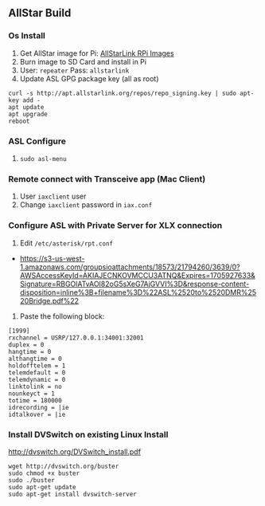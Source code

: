## AllStar Build
### Os Install
1. Get AllStar image for Pi: [AllStarLink RPi Images](http://downloads.allstarlink.org/ASL_Images_Beta/Raspberry_Pi2_3_4/)
1. Burn image to SD Card and install in Pi
1. User: `repeater` Pass: `allstarlink`
1. Update ASL GPG package key (all as root)
``` 
curl -s http://apt.allstarlink.org/repos/repo_signing.key | sudo apt-key add -
apt update
apt upgrade
reboot
```
### ASL Configure
1. `sudo asl-menu`
### Remote connect with Transceive app (Mac Client)
1. User `iaxclient` user
1. Change `iaxclient` password in `iax.conf`

### Configure ASL with Private Server for XLX connection
1. Edit `/etc/asterisk/rpt.conf`
  - https://s3-us-west-1.amazonaws.com/groupsioattachments/18573/21794260/3639/0?AWSAccessKeyId=AKIAJECNKOVMCCU3ATNQ&Expires=1705927633&Signature=RBGOlATvAOI82oG5sXeG7AjGVVI%3D&response-content-disposition=inline%3B+filename%3D%22ASL%2520to%2520DMR%2520Bridge.pdf%22
1. Paste the following block:
```
[1999]
rxchannel = USRP/127.0.0.1:34001:32001
duplex = 0
hangtime = 0
althangtime = 0
holdofftelem = 1
telemdefault = 0
telemdynamic = 0
linktolink = no
nounkeyct = 1
totime = 180000
idrecording = |ie
idtalkover = |ie
```

### Install DVSwitch on existing Linux Install
http://dvswitch.org/DVSwitch_install.pdf
```
wget http://dvswitch.org/buster
sudo chmod +x buster
sudo ./buster
sudo apt-get update
sudo apt-get install dvswitch-server
```

